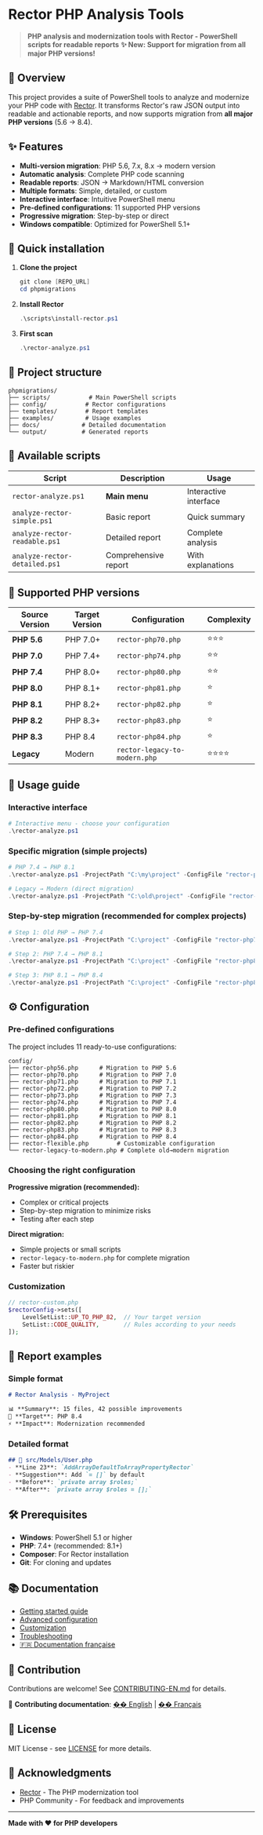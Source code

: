 # Rector PHP Analysis Tools

> **PHP analysis and modernization tools with Rector - PowerShell scripts for readable reports**
> **✨ New: Support for migration from all major PHP versions!**

## 🎯 Overview

This project provides a suite of PowerShell tools to analyze and modernize your PHP code with [Rector](https://github.com/rectorphp/rector). It transforms Rector's raw JSON output into readable and actionable reports, and now supports migration from **all major PHP versions** (5.6 → 8.4).

## ✨ Features

- **Multi-version migration**: PHP 5.6, 7.x, 8.x → modern version
- **Automatic analysis**: Complete PHP code scanning
- **Readable reports**: JSON → Markdown/HTML conversion
- **Multiple formats**: Simple, detailed, or custom
- **Interactive interface**: Intuitive PowerShell menu
- **Pre-defined configurations**: 11 supported PHP versions
- **Progressive migration**: Step-by-step or direct
- **Windows compatible**: Optimized for PowerShell 5.1+

## 🚀 Quick installation

1. **Clone the project**
   ```powershell
   git clone [REPO_URL]
   cd phpmigrations
   ```

2. **Install Rector**
   ```powershell
   .\scripts\install-rector.ps1
   ```

3. **First scan**
   ```powershell
   .\rector-analyze.ps1
   ```

## 📁 Project structure

```
phpmigrations/
├── scripts/           # Main PowerShell scripts
├── config/           # Rector configurations
├── templates/        # Report templates
├── examples/         # Usage examples
├── docs/            # Detailed documentation
└── output/          # Generated reports
```

## 🔧 Available scripts

| Script | Description | Usage |
|--------|-------------|-------|
| `rector-analyze.ps1` | **Main menu** | Interactive interface |
| `analyze-rector-simple.ps1` | Basic report | Quick summary |
| `analyze-rector-readable.ps1` | Detailed report | Complete analysis |
| `analyze-rector-detailed.ps1` | Comprehensive report | With explanations |

## 🎯 Supported PHP versions

| Source Version | Target Version | Configuration | Complexity |
|----------------|---------------|---------------|------------|
| **PHP 5.6** | PHP 7.0+ | `rector-php70.php` | ⭐⭐⭐ |
| **PHP 7.0** | PHP 7.4+ | `rector-php74.php` | ⭐⭐ |
| **PHP 7.4** | PHP 8.0+ | `rector-php80.php` | ⭐⭐ |
| **PHP 8.0** | PHP 8.1+ | `rector-php81.php` | ⭐ |
| **PHP 8.1** | PHP 8.2+ | `rector-php82.php` | ⭐ |
| **PHP 8.2** | PHP 8.3+ | `rector-php83.php` | ⭐ |
| **PHP 8.3** | PHP 8.4 | `rector-php84.php` | ⭐ |
| **Legacy** | Modern | `rector-legacy-to-modern.php` | ⭐⭐⭐⭐ |

## 📖 Usage guide

### Interactive interface
```powershell
# Interactive menu - choose your configuration
.\rector-analyze.ps1
```

### Specific migration (simple projects)
```powershell
# PHP 7.4 → PHP 8.1
.\rector-analyze.ps1 -ProjectPath "C:\my\project" -ConfigFile "rector-php81.php"

# Legacy → Modern (direct migration)
.\rector-analyze.ps1 -ProjectPath "C:\old\project" -ConfigFile "rector-legacy-to-modern.php"
```

### Step-by-step migration (recommended for complex projects)
```powershell
# Step 1: Old PHP → PHP 7.4
.\rector-analyze.ps1 -ProjectPath "C:\project" -ConfigFile "rector-php74.php"

# Step 2: PHP 7.4 → PHP 8.1  
.\rector-analyze.ps1 -ProjectPath "C:\project" -ConfigFile "rector-php81.php"

# Step 3: PHP 8.1 → PHP 8.4
.\rector-analyze.ps1 -ProjectPath "C:\project" -ConfigFile "rector-php84.php"
```

## ⚙️ Configuration

### Pre-defined configurations
The project includes 11 ready-to-use configurations:

```
config/
├── rector-php56.php      # Migration to PHP 5.6
├── rector-php70.php      # Migration to PHP 7.0  
├── rector-php71.php      # Migration to PHP 7.1
├── rector-php72.php      # Migration to PHP 7.2
├── rector-php73.php      # Migration to PHP 7.3
├── rector-php74.php      # Migration to PHP 7.4
├── rector-php80.php      # Migration to PHP 8.0
├── rector-php81.php      # Migration to PHP 8.1
├── rector-php82.php      # Migration to PHP 8.2
├── rector-php83.php      # Migration to PHP 8.3
├── rector-php84.php      # Migration to PHP 8.4
├── rector-flexible.php        # Customizable configuration
└── rector-legacy-to-modern.php # Complete old→modern migration
```

### Choosing the right configuration

**Progressive migration (recommended):**
- Complex or critical projects
- Step-by-step migration to minimize risks
- Testing after each step

**Direct migration:**
- Simple projects or small scripts
- `rector-legacy-to-modern.php` for complete migration
- Faster but riskier

### Customization
```php
// rector-custom.php
$rectorConfig->sets([
    LevelSetList::UP_TO_PHP_82,  // Your target version
    SetList::CODE_QUALITY,       // Rules according to your needs
]);
```

## 🎨 Report examples

### Simple format
```markdown
# Rector Analysis - MyProject

📊 **Summary**: 15 files, 42 possible improvements
🎯 **Target**: PHP 8.4
⚡ **Impact**: Modernization recommended
```

### Detailed format
```markdown
## 📂 src/Models/User.php
- **Line 23**: `AddArrayDefaultToArrayPropertyRector`
- **Suggestion**: Add `= []` by default
- **Before**: `private array $roles;`
- **After**: `private array $roles = [];`
```

## 🛠️ Prerequisites

- **Windows**: PowerShell 5.1 or higher
- **PHP**: 7.4+ (recommended: 8.1+)
- **Composer**: For Rector installation
- **Git**: For cloning and updates

## 📚 Documentation

- [Getting started guide](docs/getting-started.md)
- [Advanced configuration](docs/advanced-config.md)
- [Customization](docs/customization.md)
- [Troubleshooting](docs/troubleshooting.md)
- [🇫🇷 Documentation française](README-FR.md)

## 🤝 Contribution

Contributions are welcome! See [CONTRIBUTING-EN.md](CONTRIBUTING-EN.md) for details.

📖 **Contributing documentation**: [�� English](CONTRIBUTING-EN.md) | [�� Français](CONTRIBUTING.md)

## 📄 License

MIT License - see [LICENSE](LICENSE) for more details.

## 🙏 Acknowledgments

- [Rector](https://github.com/rectorphp/rector) - The PHP modernization tool
- PHP Community - For feedback and improvements

---

**Made with ❤️ for PHP developers**
